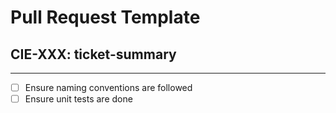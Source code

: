 # Pull Request Template 
## CIE-XXX: ticket-summary
---

- [ ] Ensure naming conventions are followed
- [ ] Ensure unit tests are done
